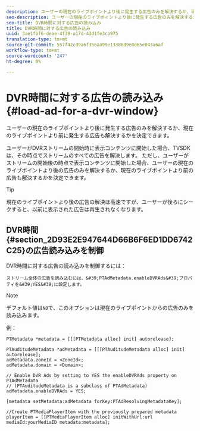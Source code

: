 ```yaml
---
description: ユーザーの現在のライブポイントより後に発生する広告のみを解決するか、現在のライブポイントより前に発生する広告も解決するかを決定できます。
seo-description: ユーザーの現在のライブポイントより後に発生する広告のみを解決するか、現在のライブポイントより前に発生する広告も解決するかを決定できます。
seo-title: DVR時間に対する広告の読み込み
title: DVR時間に対する広告の読み込み
uuid: 3ae1fbf6-deae-4f39-a17d-43d1fe3cb975
translation-type: tm+mt
source-git-commit: 557f42cd9a6f356aa99e13386d9e8d65e043a6af
workflow-type: tm+mt
source-wordcount: '247'
ht-degree: 0%

---
```



# DVR時間に対する広告の読み込み{#load-ad-for-a-dvr-window}

ユーザーの現在のライブポイントより後に発生する広告のみを解決するか、現在のライブポイントより前に発生する広告も解決するかを決定できます。

ユーザーがDVRストリームの開始時に表示コンテンツに開始した場合、TVSDKは、その時点でストリームのすべての広告を解決します。 ただし、ユーザーがストリームの開始後の時点で表示コンテンツに開始した場合、ユーザーの現在のライブポイントより後の広告のみを解決するか、現在のライブポイントより前の広告も解決するかを決定できます。

>[!TIP]
>
>現在のライブポイントより後の広告の解決は高速ですが、ユーザーが後ろにシークすると、以前に表示された広告は再生されなくなります。

## DVR時間{#section_2D93E2E947644D66B6F6ED1DD6742C25}の広告読み込みを制御

DVR時間に対する広告の読み込みを制御するには：

    ストリーム全体の広告を読み込むには、&#39;PTAdMetadata.enableDVRAds&#39;プロパティを&#39;YES&#39;に設定します。

>[!NOTE]
>
>デフォルト値は`NO`で、このオプションは現在のライブポイントからの広告のみを読み込みます。

例：

```
PTMetadata *metadata = [[[PTMetadata alloc] init] autorelease]; 
 
PTAuditudeMetadata *adMetadata = [[[PTAuditudeMetadata alloc] init] autorelease];  
adMetadata.zoneId = <ZoneId>; 
adMetadata.domain = <Domain>; 
 
// Enable DVR Ads by setting to YES the enableDVRAds property on PTAdMetadata  
// (PTAuditudeMetadata is a subclass of PTAdMetadata)  
adMetadata.enableDVRAds = YES; 
 
[metadata setMetadata:adMetadata forKey:PTAdResolvingMetadataKey]; 
 
//Create PTMediaPlayerItem with the previously prepared metadata    
playerItem = [[PTMediaPlayerItem alloc] initWithUrl:url mediaId:yourMediaID metadata:metadata]; 
```
